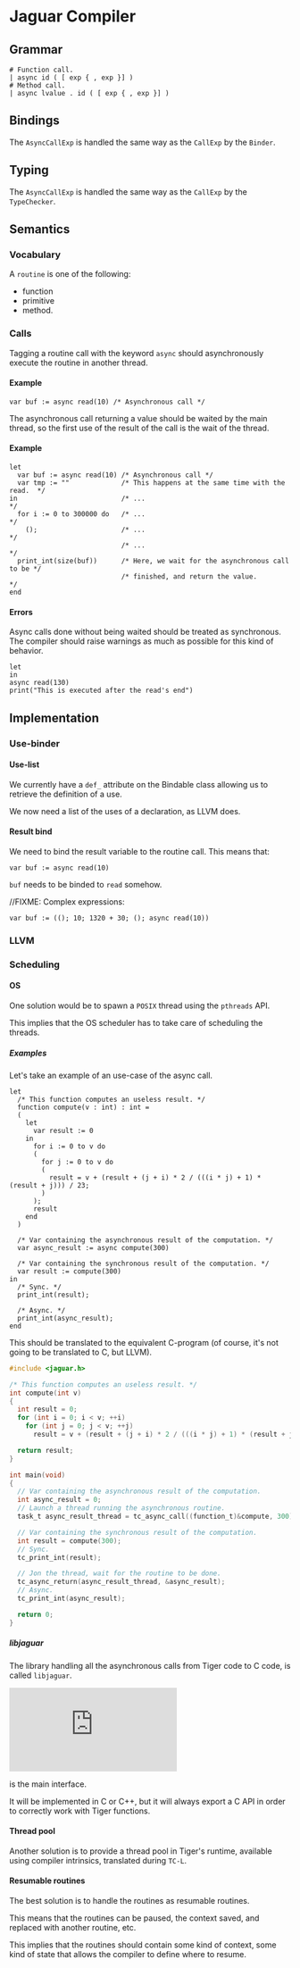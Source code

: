 # Jaguar Compiler

## Grammar

```
# Function call.
| async id ( [ exp { , exp }] )
# Method call.
| async lvalue . id ( [ exp { , exp }] )
```

## Bindings

The `AsyncCallExp` is handled the same way as the `CallExp` by the
`Binder`.

## Typing

The `AsyncCallExp` is handled the same way as the `CallExp` by the
`TypeChecker`.

## Semantics

### Vocabulary

A `routine` is one of the following:

* function
* primitive
* method.

### Calls

Tagging a routine call with the keyword `async` should asynchronously execute
the routine in another thread.

#### Example

```tiger
var buf := async read(10) /* Asynchronous call */
```

The asynchronous call returning a value should be waited by the main thread,
so the first use of the result of the call is the wait of the thread.

#### Example

```tiger
let
  var buf := async read(10) /* Asynchronous call */
  var tmp := ""             /* This happens at the same time with the read.  */
in                          /* ...                                           */
  for i := 0 to 300000 do   /* ...                                           */
    ();                     /* ...                                           */
                            /* ...                                           */
  print_int(size(buf))      /* Here, we wait for the asynchronous call to be */
                            /* finished, and return the value.               */
end
```

#### Errors

Async calls done without being waited should be treated as synchronous. The
compiler should raise warnings as much as possible for this kind of behavior.

```tiger
let
in
async read(130)
print("This is executed after the read's end")
```

## Implementation

### Use-binder

#### Use-list

We currently have a `def_` attribute on the Bindable<T> class allowing us
to retrieve the definition of a use.

We now need a list of the uses of a declaration, as LLVM does.

#### Result bind

We need to bind the result variable to the routine call. This means that:

```tiger
var buf := async read(10)
```

`buf` needs to be binded to `read` somehow.

//FIXME: Complex expressions:

```tiger
var buf := ((); 10; 1320 + 30; (); async read(10))
```

### LLVM

### Scheduling

#### OS

One solution would be to spawn a `POSIX` thread using the `pthreads` API.

This implies that the OS scheduler has to take care of scheduling the threads.

##### Examples

Let's take an example of an use-case of the async call.

```tiger
let
  /* This function computes an useless result. */
  function compute(v : int) : int =
  (
    let
      var result := 0
    in
      for i := 0 to v do
      (
        for j := 0 to v do
        (
          result = v + (result + (j + i) * 2 / (((i * j) + 1) * (result + j))) / 23;
        )
      );
      result
    end
  )

  /* Var containing the asynchronous result of the computation. */
  var async_result := async compute(300)

  /* Var containing the synchronous result of the computation. */
  var result := compute(300)
in
  /* Sync. */
  print_int(result);

  /* Async. */
  print_int(async_result);
end
```

This should be translated to the equivalent C-program (of course, it's not
going to be translated to C, but LLVM).

```c
#include <jaguar.h>

/* This function computes an useless result. */
int compute(int v)
{
  int result = 0;
  for (int i = 0; i < v; ++i)
    for (int j = 0; j < v; ++j)
      result = v + (result + (j + i) * 2 / (((i * j) + 1) * (result + j))) / 23;

  return result;
}

int main(void)
{
  // Var containing the asynchronous result of the computation.
  int async_result = 0;
  // Launch a thread running the asynchronous routine.
  task_t async_result_thread = tc_async_call((function_t)&compute, 300);

  // Var containing the synchronous result of the computation.
  int result = compute(300);
  // Sync.
  tc_print_int(result);

  // Jon the thread, wait for the routine to be done.
  tc_async_return(async_result_thread, &async_result);
  // Async.
  tc_print_int(async_result);

  return 0;
}
```

##### libjaguar

The library handling all the asynchronous calls from Tiger code to C code, is
called `libjaguar`.

![libjaguar.h](https://github.com/thegameg/async-tiger/blob/master/sources/libjaguar/jaguar.h)

is the main interface.

It will be implemented in C or C++, but it will always export a C API in order to
correctly work with Tiger functions.

#### Thread pool

Another solution is to provide a thread pool in Tiger's runtime, available
using compiler intrinsics, translated during `TC-L`.

#### Resumable routines

The best solution is to handle the routines as resumable routines.

This means that the routines can be paused, the context saved, and replaced
with another routine, etc.

This implies that the routines should contain some kind of context, some kind
of state that allows the compiler to define where to resume.
